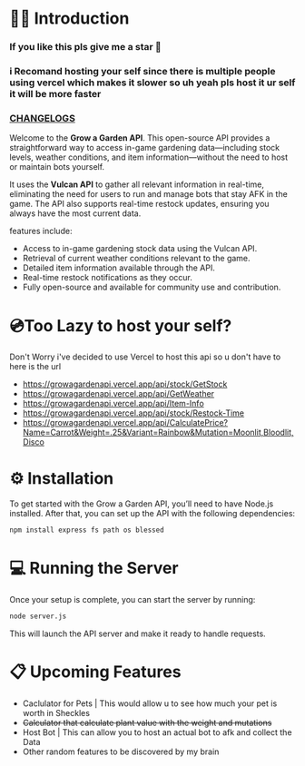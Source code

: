 # 👋🏻 Introduction

### If you like this pls give me a star 🙏
### i Recomand hosting your self since there is multiple people using vercel which makes it slower so uh yeah pls host it ur self it will be more faster
### [CHANGELOGS](https://github.com/Just3itx/Grow-A-Garden-API/blob/main/CHANGELOG.md)


Welcome to the **Grow a Garden API**. This open-source API provides a straightforward way to access in-game gardening data—including stock levels, weather conditions, and item information—without the need to host or maintain bots yourself.

It uses the **Vulcan API** to gather all relevant information in real-time, eliminating the need for users to run and manage bots that stay AFK in the game. The API also supports real-time restock updates, ensuring you always have the most current data.

features include:
- Access to in-game gardening stock data using the Vulcan API.
- Retrieval of current weather conditions relevant to the game.
- Detailed item information available through the API.
- Real-time restock notifications as they occur.
- Fully open-source and available for community use and contribution.

# 💿Too Lazy to host your self?
Don't Worry i've decided to use Vercel to host this api so u don't have to here is the url
- https://growagardenapi.vercel.app/api/stock/GetStock
- https://growagardenapi.vercel.app/api/GetWeather
- https://growagardenapi.vercel.app/api/Item-Info
- https://growagardenapi.vercel.app/api/stock/Restock-Time
- https://growagardenapi.vercel.app/api/CalculatePrice?Name=Carrot&Weight=.25&Variant=Rainbow&Mutation=Moonlit,Bloodlit,Disco

# ⚙️ Installation

To get started with the Grow a Garden API, you’ll need to have Node.js installed. After that, you can set up the API with the following dependencies:

```bash
npm install express fs path os blessed
```

# 💻 Running the Server

Once your setup is complete, you can start the server by running:

```bash
node server.js
```

This will launch the API server and make it ready to handle requests.

# 📋 Upcoming Features
- Caclulator for Pets | This would allow u to see how much your pet is worth in Sheckles
- ~~Calculator that calculate plant value with the weight and mutations~~
- Host Bot | This can allow you to host an actual bot to afk and collect the Data
- Other random features to be discovered by my brain 
